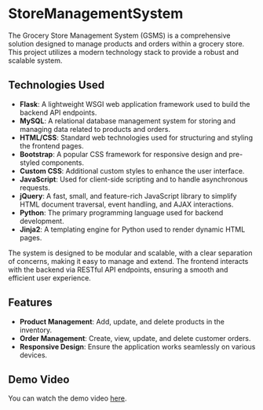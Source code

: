 # StoreManagementSystem

The Grocery Store Management System (GSMS) is a comprehensive solution designed to manage products and orders within a grocery store. This project utilizes a modern technology stack to provide a robust and scalable system.

## Technologies Used

- **Flask**: A lightweight WSGI web application framework used to build the backend API endpoints.
- **MySQL**: A relational database management system for storing and managing data related to products and orders.
- **HTML/CSS**: Standard web technologies used for structuring and styling the frontend pages.
- **Bootstrap**: A popular CSS framework for responsive design and pre-styled components.
- **Custom CSS**: Additional custom styles to enhance the user interface.
- **JavaScript**: Used for client-side scripting and to handle asynchronous requests.
- **jQuery**: A fast, small, and feature-rich JavaScript library to simplify HTML document traversal, event handling, and AJAX interactions.
- **Python**: The primary programming language used for backend development.
- **Jinja2**: A templating engine for Python used to render dynamic HTML pages.

The system is designed to be modular and scalable, with a clear separation of concerns, making it easy to manage and extend. The frontend interacts with the backend via RESTful API endpoints, ensuring a smooth and efficient user experience.

## Features

- **Product Management**: Add, update, and delete products in the inventory.
- **Order Management**: Create, view, update, and delete customer orders.
- **Responsive Design**: Ensure the application works seamlessly on various devices.

## Demo Video
You can watch the demo video [here](https://www.dropbox.com/scl/fi/2jgv5eydyj7k836wraqxk/demo.mov?rlkey=xrawicafw2q7350uzk8i613nk&st=xpuvl7rs&raw=1).
